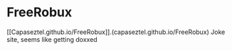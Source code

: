 # FreeRobux
[[Capaseztel.github.io/FreeRobux]].(capaseztel.github.io/FreeRobux)
Joke site, seems like getting doxxed
